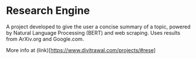 # Research Engine

A project developed to give the user a concise summary of a topic, powered by Natural Language Processing (BERT) and web scraping. Uses results from ArXiv.org and Google.com.

More info at (link)[https://www.divitrawal.com/projects/#rese]

